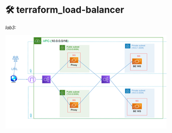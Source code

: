 # 🛠 terraform_load-balancer
*lab3:*






![lab](https://github.com/MahmoudSamir0/terraform_load-balancer/blob/master/screenshot/lab.png)
